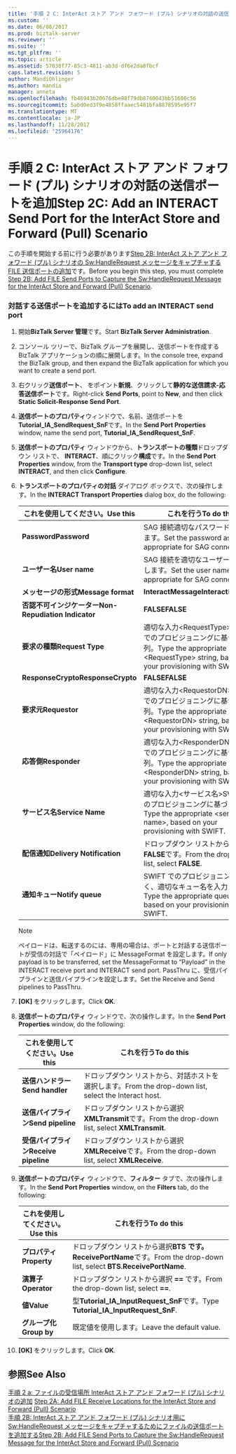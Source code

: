 ```yaml
---
title: '手順 2 C: InterAct ストア アンド フォワード (プル) シナリオの対話の送信ポートを追加 |Microsoft ドキュメント'
ms.custom: ''
ms.date: 06/08/2017
ms.prod: biztalk-server
ms.reviewer: ''
ms.suite: ''
ms.tgt_pltfrm: ''
ms.topic: article
ms.assetid: 57038f77-85c3-4811-ab3d-df6e2da8fbcf
caps.latest.revision: 5
author: MandiOhlinger
ms.author: mandia
manager: anneta
ms.openlocfilehash: fb46943b20676dbe98f79db8760043bb51606c56
ms.sourcegitcommit: 5abd0ed3f9e4858ffaaec5481bfa8878595e95f7
ms.translationtype: MT
ms.contentlocale: ja-JP
ms.lasthandoff: 11/28/2017
ms.locfileid: "25964176"
---
```

# <a name="step-2c-add-an-interact-send-port-for-the-interact-store-and-forward-pull-scenario"></a><span data-ttu-id="cb0b2-102">手順 2 C: InterAct ストア アンド フォワード (プル) シナリオの対話の送信ポートを追加</span><span class="sxs-lookup"><span data-stu-id="cb0b2-102">Step 2C: Add an INTERACT Send Port for the InterAct Store and Forward (Pull) Scenario</span></span>
<span data-ttu-id="cb0b2-103">この手順を開始する前に行う必要があります[Step 2B: InterAct ストア アンド フォワード (プル) シナリオの Sw:HandleRequest メッセージをキャプチャする FILE 送信ポートの追加](../../adapters-and-accelerators/fileact-interact/step-2b-add-file-send-ports-to-get-sw-handlerequest-message-for-interact.md)です。</span><span class="sxs-lookup"><span data-stu-id="cb0b2-103">Before you begin this step, you must complete [Step 2B: Add FILE Send Ports to Capture the Sw:HandleRequest Message for the InterAct Store and Forward (Pull) Scenario](../../adapters-and-accelerators/fileact-interact/step-2b-add-file-send-ports-to-get-sw-handlerequest-message-for-interact.md).</span></span>  
  
### <a name="to-add-an-interact-send-port"></a><span data-ttu-id="cb0b2-104">対話する送信ポートを追加するには</span><span class="sxs-lookup"><span data-stu-id="cb0b2-104">To add an INTERACT send port</span></span>  
  
1.  <span data-ttu-id="cb0b2-105">開始**BizTalk Server 管理**です。</span><span class="sxs-lookup"><span data-stu-id="cb0b2-105">Start **BizTalk Server Administration**.</span></span>  
  
2.  <span data-ttu-id="cb0b2-106">コンソール ツリーで、BizTalk グループを展開し、送信ポートを作成する BizTalk アプリケーションの順に展開します。</span><span class="sxs-lookup"><span data-stu-id="cb0b2-106">In the console tree, expand the BizTalk group, and then expand the BizTalk application for which you want to create a send port.</span></span>  
  
3.  <span data-ttu-id="cb0b2-107">右クリック**送信ポート**、 をポイント**新規**、クリックして**静的な送信請求-応答送信ポート**です。</span><span class="sxs-lookup"><span data-stu-id="cb0b2-107">Right-click **Send Ports**, point to **New**, and then click **Static Solicit-Response Send Port**.</span></span>  
  
4.  <span data-ttu-id="cb0b2-108">**送信ポートのプロパティ**ウィンドウで、名前、送信ポートを**Tutorial_IA_SendRequest_SnF**です。</span><span class="sxs-lookup"><span data-stu-id="cb0b2-108">In the **Send Port Properties** window, name the send port, **Tutorial_IA_SendRequest_SnF**.</span></span>  
  
5.  <span data-ttu-id="cb0b2-109">**送信ポートのプロパティ** ウィンドウから、**トランスポートの種類**ドロップダウン リストで、 **INTERACT**、順にクリック**構成**です。</span><span class="sxs-lookup"><span data-stu-id="cb0b2-109">In the **Send Port Properties** window, from the **Transport type** drop-down list, select **INTERACT**, and then click **Configure**.</span></span>  
  
6.  <span data-ttu-id="cb0b2-110">**トランスポートのプロパティの対話** ダイアログ ボックスで、次の操作します。</span><span class="sxs-lookup"><span data-stu-id="cb0b2-110">In the **INTERACT Transport Properties** dialog box, do the following:</span></span>  
  
    |<span data-ttu-id="cb0b2-111">**これを使用してください。**</span><span class="sxs-lookup"><span data-stu-id="cb0b2-111">**Use this**</span></span>|<span data-ttu-id="cb0b2-112">**これを行う**</span><span class="sxs-lookup"><span data-stu-id="cb0b2-112">**To do this**</span></span>|  
    |------------------|--------------------|  
    |<span data-ttu-id="cb0b2-113">**Password**</span><span class="sxs-lookup"><span data-stu-id="cb0b2-113">**Password**</span></span>|<span data-ttu-id="cb0b2-114">SAG 接続適切なパスワードを設定します。</span><span class="sxs-lookup"><span data-stu-id="cb0b2-114">Set the password as appropriate for SAG connectivity.</span></span>|  
    |<span data-ttu-id="cb0b2-115">**ユーザー名**</span><span class="sxs-lookup"><span data-stu-id="cb0b2-115">**User name**</span></span>|<span data-ttu-id="cb0b2-116">SAG 接続を適切なユーザー名を設定します。</span><span class="sxs-lookup"><span data-stu-id="cb0b2-116">Set the user name as appropriate for SAG connectivity.</span></span>|  
    |<span data-ttu-id="cb0b2-117">**メッセージの形式**</span><span class="sxs-lookup"><span data-stu-id="cb0b2-117">**Message format**</span></span>|<span data-ttu-id="cb0b2-118">**InteractMessage**</span><span class="sxs-lookup"><span data-stu-id="cb0b2-118">**InteractMessage**</span></span>|  
    |<span data-ttu-id="cb0b2-119">**否認不可インジケーター**</span><span class="sxs-lookup"><span data-stu-id="cb0b2-119">**Non-Repudiation Indicator**</span></span>|<span data-ttu-id="cb0b2-120">**FALSE**</span><span class="sxs-lookup"><span data-stu-id="cb0b2-120">**FALSE**</span></span>|  
    |<span data-ttu-id="cb0b2-121">**要求の種類**</span><span class="sxs-lookup"><span data-stu-id="cb0b2-121">**Request Type**</span></span>|<span data-ttu-id="cb0b2-122">適切な入力\<RequestType\> SWIFT でのプロビジョニングに基づく文字列。</span><span class="sxs-lookup"><span data-stu-id="cb0b2-122">Type the appropriate \<RequestType\> string, based on your provisioning with SWIFT.</span></span>|  
    |<span data-ttu-id="cb0b2-123">**ResponseCrypto**</span><span class="sxs-lookup"><span data-stu-id="cb0b2-123">**ResponseCrypto**</span></span>|<span data-ttu-id="cb0b2-124">**FALSE**</span><span class="sxs-lookup"><span data-stu-id="cb0b2-124">**FALSE**</span></span>|  
    |<span data-ttu-id="cb0b2-125">**要求元**</span><span class="sxs-lookup"><span data-stu-id="cb0b2-125">**Requestor**</span></span>|<span data-ttu-id="cb0b2-126">適切な入力\<RequestorDN\> SWIFT でのプロビジョニングに基づく文字列。</span><span class="sxs-lookup"><span data-stu-id="cb0b2-126">Type the appropriate \<RequestorDN\> string, based on your provisioning with SWIFT.</span></span>|  
    |<span data-ttu-id="cb0b2-127">**応答側**</span><span class="sxs-lookup"><span data-stu-id="cb0b2-127">**Responder**</span></span>|<span data-ttu-id="cb0b2-128">適切な入力\<ResponderDN\> SWIFT でのプロビジョニングに基づく文字列。</span><span class="sxs-lookup"><span data-stu-id="cb0b2-128">Type the appropriate \<ResponderDN\> string, based on your provisioning with SWIFT.</span></span>|  
    |<span data-ttu-id="cb0b2-129">**サービス名**</span><span class="sxs-lookup"><span data-stu-id="cb0b2-129">**Service Name**</span></span>|<span data-ttu-id="cb0b2-130">適切な入力\<サービス名\>SWIFT でのプロビジョニングに基づきます。</span><span class="sxs-lookup"><span data-stu-id="cb0b2-130">Type the appropriate \<service name\>, based on your provisioning with SWIFT.</span></span>|  
    |<span data-ttu-id="cb0b2-131">**配信通知**</span><span class="sxs-lookup"><span data-stu-id="cb0b2-131">**Delivery Notification**</span></span>|<span data-ttu-id="cb0b2-132">ドロップダウン リストから選択**FALSE**です。</span><span class="sxs-lookup"><span data-stu-id="cb0b2-132">From the drop-down list, select **FALSE**.</span></span>|  
    |<span data-ttu-id="cb0b2-133">**通知キュー**</span><span class="sxs-lookup"><span data-stu-id="cb0b2-133">**Notify queue**</span></span>|<span data-ttu-id="cb0b2-134">SWIFT でのプロビジョニングに基づく、適切なキュー名を入力します。</span><span class="sxs-lookup"><span data-stu-id="cb0b2-134">Type the appropriate queue name, based on your provisioning with SWIFT.</span></span>|  
  
    > [!NOTE]
    >  <span data-ttu-id="cb0b2-135">ペイロードは、転送するのには、専用の場合は、ポートと対話する送信ポートが受信の対話で「ペイロード」に MessageFormat を設定します。</span><span class="sxs-lookup"><span data-stu-id="cb0b2-135">If only payload is to be transferred, set the MessageFormat to “Payload” in the INTERACT receive port and INTERACT send port.</span></span> <span data-ttu-id="cb0b2-136">PassThru に、受信パイプラインと送信パイプラインを設定します。</span><span class="sxs-lookup"><span data-stu-id="cb0b2-136">Set the Receive and Send pipelines to PassThru.</span></span>  
  
7.  <span data-ttu-id="cb0b2-137">**[OK]** をクリックします。</span><span class="sxs-lookup"><span data-stu-id="cb0b2-137">Click **OK**.</span></span>  
  
8.  <span data-ttu-id="cb0b2-138">**送信ポートのプロパティ** ウィンドウで、次の操作します。</span><span class="sxs-lookup"><span data-stu-id="cb0b2-138">In the **Send Port Properties** window, do the following:</span></span>  
  
    |<span data-ttu-id="cb0b2-139">**これを使用してください。**</span><span class="sxs-lookup"><span data-stu-id="cb0b2-139">**Use this**</span></span>|<span data-ttu-id="cb0b2-140">**これを行う**</span><span class="sxs-lookup"><span data-stu-id="cb0b2-140">**To do this**</span></span>|  
    |------------------|--------------------|  
    |<span data-ttu-id="cb0b2-141">**送信ハンドラー**</span><span class="sxs-lookup"><span data-stu-id="cb0b2-141">**Send handler**</span></span>|<span data-ttu-id="cb0b2-142">ドロップダウン リストから、対話ホストを選択します。</span><span class="sxs-lookup"><span data-stu-id="cb0b2-142">From the drop-down list, select the Interact host.</span></span>|  
    |<span data-ttu-id="cb0b2-143">**送信パイプライン**</span><span class="sxs-lookup"><span data-stu-id="cb0b2-143">**Send pipeline**</span></span>|<span data-ttu-id="cb0b2-144">ドロップダウン リストから選択**XMLTransmit**です。</span><span class="sxs-lookup"><span data-stu-id="cb0b2-144">From the drop-down list, select **XMLTransmit**.</span></span>|  
    |<span data-ttu-id="cb0b2-145">**受信パイプライン**</span><span class="sxs-lookup"><span data-stu-id="cb0b2-145">**Receive pipeline**</span></span>|<span data-ttu-id="cb0b2-146">ドロップダウン リストから選択**XMLReceive**です。</span><span class="sxs-lookup"><span data-stu-id="cb0b2-146">From the drop-down list, select **XMLReceive**.</span></span>|  
  
9. <span data-ttu-id="cb0b2-147">**送信ポートのプロパティ** ウィンドウで、**フィルター**  タブで、次の操作します。</span><span class="sxs-lookup"><span data-stu-id="cb0b2-147">In the **Send Port Properties** window, on the **Filters** tab, do the following:</span></span>  
  
    |<span data-ttu-id="cb0b2-148">**これを使用してください。**</span><span class="sxs-lookup"><span data-stu-id="cb0b2-148">**Use this**</span></span>|<span data-ttu-id="cb0b2-149">**これを行う**</span><span class="sxs-lookup"><span data-stu-id="cb0b2-149">**To do this**</span></span>|  
    |------------------|--------------------|  
    |<span data-ttu-id="cb0b2-150">**プロパティ**</span><span class="sxs-lookup"><span data-stu-id="cb0b2-150">**Property**</span></span>|<span data-ttu-id="cb0b2-151">ドロップダウン リストから選択**BTS です。ReceivePortName**です。</span><span class="sxs-lookup"><span data-stu-id="cb0b2-151">From the drop-down list, select **BTS.ReceivePortName**.</span></span>|  
    |<span data-ttu-id="cb0b2-152">**演算子**</span><span class="sxs-lookup"><span data-stu-id="cb0b2-152">**Operator**</span></span>|<span data-ttu-id="cb0b2-153">ドロップダウン リストから選択 **==** です。</span><span class="sxs-lookup"><span data-stu-id="cb0b2-153">From the drop-down list, select **==**.</span></span>|  
    |<span data-ttu-id="cb0b2-154">**値**</span><span class="sxs-lookup"><span data-stu-id="cb0b2-154">**Value**</span></span>|<span data-ttu-id="cb0b2-155">型**Tutorial_IA_InputRequest_SnF**です。</span><span class="sxs-lookup"><span data-stu-id="cb0b2-155">Type **Tutorial_IA_InputRequest_SnF**.</span></span>|  
    |<span data-ttu-id="cb0b2-156">**グループ化**</span><span class="sxs-lookup"><span data-stu-id="cb0b2-156">**Group by**</span></span>|<span data-ttu-id="cb0b2-157">既定値を使用します。</span><span class="sxs-lookup"><span data-stu-id="cb0b2-157">Leave the default value.</span></span>|  
  
10. <span data-ttu-id="cb0b2-158">**[OK]** をクリックします。</span><span class="sxs-lookup"><span data-stu-id="cb0b2-158">Click **OK**.</span></span>  
  
## <a name="see-also"></a><span data-ttu-id="cb0b2-159">参照</span><span class="sxs-lookup"><span data-stu-id="cb0b2-159">See Also</span></span>  
 <span data-ttu-id="cb0b2-160">[手順 2 a: ファイルの受信場所 InterAct ストア アンド フォワード (プル) シナリオの追加](../../adapters-and-accelerators/fileact-interact/step-2a-add-file-receive-locations-for-interact-store-and-forward-scenario.md) </span><span class="sxs-lookup"><span data-stu-id="cb0b2-160">[Step 2A: Add FILE Receive Locations for the InterAct Store and Forward (Pull) Scenario](../../adapters-and-accelerators/fileact-interact/step-2a-add-file-receive-locations-for-interact-store-and-forward-scenario.md) </span></span>  
 [<span data-ttu-id="cb0b2-161">手順 2B: InterAct ストア アンド フォワード (プル) シナリオ用に Sw:HandleRequest メッセージをキャプチャするためにファイルの送信ポートを追加する</span><span class="sxs-lookup"><span data-stu-id="cb0b2-161">Step 2B: Add FILE Send Ports to Capture the Sw:HandleRequest Message for the InterAct Store and Forward (Pull) Scenario</span></span>](../../adapters-and-accelerators/fileact-interact/step-2b-add-file-send-ports-to-get-sw-handlerequest-message-for-interact.md)
